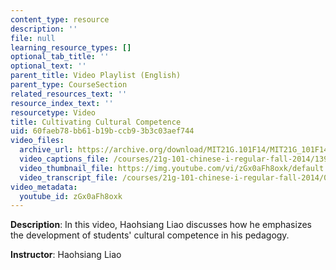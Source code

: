 ```yaml
---
content_type: resource
description: ''
file: null
learning_resource_types: []
optional_tab_title: ''
optional_text: ''
parent_title: Video Playlist (English)
parent_type: CourseSection
related_resources_text: ''
resource_index_text: ''
resourcetype: Video
title: Cultivating Cultural Competence
uid: 60faeb78-bb61-b19b-ccb9-3b3c03aef744
video_files:
  archive_url: https://archive.org/download/MIT21G.101F14/MIT21G_101F14_Cultural_Competence_English_300k.mp4
  video_captions_file: /courses/21g-101-chinese-i-regular-fall-2014/1390ed4826ef52aca9c952a0424dcd2a_zGx0aFh8oxk.vtt
  video_thumbnail_file: https://img.youtube.com/vi/zGx0aFh8oxk/default.jpg
  video_transcript_file: /courses/21g-101-chinese-i-regular-fall-2014/07381627bea73d464948d136c05274dc_zGx0aFh8oxk.pdf
video_metadata:
  youtube_id: zGx0aFh8oxk
---
```


**Description**: In this video, Haohsiang Liao discusses how he emphasizes the development of students' cultural competence in his pedagogy.

**Instructor**: Haohsiang Liao